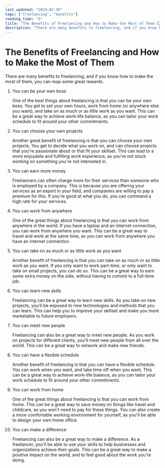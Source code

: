 ```yaml
---
last_updated: "2024-02-30"
tags: ["freelancing", "benefits"]
reading_time: "3"
title: "The Benefits of Freelancing and How to Make the Most of Them ⏲️"
description: "There are many benefits to freelancing, and if you know how to make the most of them, you can reap some great rewards."
---
```


# The Benefits of Freelancing and How to Make the Most of Them

There are many benefits to freelancing, and if you know how to make the most of them, you can reap some great rewards.

1. You can be your own boss

    One of the best things about freelancing is that you can be your own boss. You get to set your own hours, work from home (or anywhere else you want), and take on as much or as little work as you want. This can be a great way to achieve work-life balance, as you can tailor your work schedule to fit around your other commitments.

2. You can choose your own projects

    Another great benefit of freelancing is that you can choose your own projects. You get to decide what you work on, and can choose projects that you're passionate about or that fit your skillset. This can lead to a more enjoyable and fulfilling work experience, as you're not stuck working on something you're not interested in.

3. You can earn more money

    Freelancers can often charge more for their services than someone who is employed by a company. This is because you are offering your services as an expert in your field, and companies are willing to pay a premium for this. If you're good at what you do, you can command a high rate for your services.

4. You can work from anywhere

    One of the great things about freelancing is that you can work from anywhere in the world. If you have a laptop and an internet connection, you can work from anywhere you want. This can be a great way to travel and work at the same time, as you can work from anywhere you have an internet connection.

5. You can take on as much or as little work as you want

    Another benefit of freelancing is that you can take on as much or as little work as you want. If you only want to work part-time, or only want to take on small projects, you can do so. This can be a great way to earn some extra money on the side, without having to commit to a full-time job.

6. You can learn new skills

    Freelancing can be a great way to learn new skills. As you take on new projects, you'll be exposed to new technologies and methods that you can learn. This can help you to improve your skillset and make you more marketable to future employers.

7. You can meet new people

    Freelancing can also be a great way to meet new people. As you work on projects for different clients, you'll meet new people from all over the world. This can be a great way to network and make new friends.

8. You can have a flexible schedule

    Another benefit of freelancing is that you can have a flexible schedule. You can work when you want, and take time off when you want. This can be a great way to achieve work-life balance, as you can tailor your work schedule to fit around your other commitments.

9. You can work from home

    One of the great things about freelancing is that you can work from home. This can be a great way to save money on things like travel and childcare, as you won't need to pay for these things. You can also create a more comfortable working environment for yourself, as you'll be able to design your own home office.

10. You can make a difference

    Freelancing can also be a great way to make a difference. As a freelancer, you'll be able to use your skills to help businesses and organizations achieve their goals. This can be a great way to make a positive impact on the world, and to feel good about the work you're doing.
